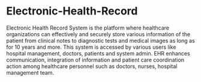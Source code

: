 # Electronic-Health-Record

Electronic Health Record System is the platform where healthcare organizations can effectively and securely store various information of the patient from clinical notes to diagnostic tests and medical images as long as for 10 years and more. This system is accessed by various users like hospital management, doctors, patients and system admin. EHR enhances communication, integration of information and patient care coordination action among healthcare personnel such as doctors, nurses, hospital management team.
